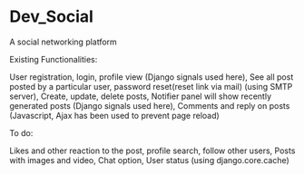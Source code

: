 # Dev_Social
A social networking platform

Existing Functionalities:

User registration, login, profile view (Django signals used here), 
See all post posted by a particular user, 
password reset(reset link via mail) (using SMTP server), 
Create, update, delete posts, 
 Notifier panel will show recently generated posts (Django signals used here), 
 Comments and reply on posts (Javascript, Ajax has been used to prevent page reload)



To do:

Likes and other reaction to the post, profile search, follow other users, Posts with images and video, Chat option, User status (using django.core.cache)
